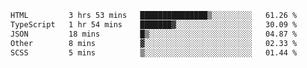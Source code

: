 <!--START_SECTION:waka-->

```txt
HTML         3 hrs 53 mins   ███████████████▒░░░░░░░░░   61.26 %
TypeScript   1 hr 54 mins    ███████▓░░░░░░░░░░░░░░░░░   30.09 %
JSON         18 mins         █▒░░░░░░░░░░░░░░░░░░░░░░░   04.87 %
Other        8 mins          ▓░░░░░░░░░░░░░░░░░░░░░░░░   02.33 %
SCSS         5 mins          ▒░░░░░░░░░░░░░░░░░░░░░░░░   01.44 %
```

<!--END_SECTION:waka-->
